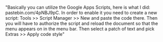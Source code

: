 "Basically you can utilize the Google Apps Scripts, here is what I did: pastebin.com/4pNBJ9pC. In order to enable it you need to create a new script: Tools >> Script Manager >> New and paste the code there. Then you will have to authorize the script and reload the document so that the menu appears on in the menu bar. Then select a patch of text and pick Extras >> Apply code style"
